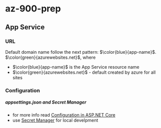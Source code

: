 # az-900-prep

## App Service
### URL
Default domain name follow the next pattern:
$\color{blue}{app-name}$.
$\color{green}{azurewebsites.net}$, where 
- $\color{blue}{app-name}$ is the App Service resource name
- $\color{green}{azurewebsites.net}$ - default created by azure for all sites
### Configuration
##### appsettings.json and Secret Manager
- for more info read [Configuration in ASP.NET Core](https://learn.microsoft.com/en-us/aspnet/core/fundamentals/configuration/?view=aspnetcore-7.0)
- use [Secret Manager](https://learn.microsoft.com/en-us/aspnet/core/security/app-secrets?view=aspnetcore-7.0&tabs=windows) for local develpment

